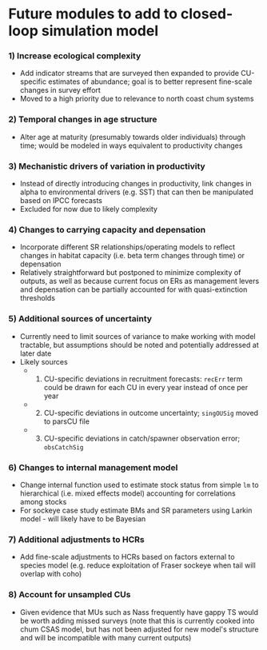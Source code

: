 # Future modules to add to closed-loop simulation model

### 1) Increase ecological complexity
-	Add indicator streams that are surveyed then expanded to provide CU-specific 	estimates of abundance; goal is to better represent fine-scale changes in 	survey effort
-	Moved to a high priority due to relevance to north coast chum systems

### 2) Temporal changes in age structure
-	Alter age at maturity (presumably towards older individuals) through time; 	would be modeled in ways equivalent to productivity changes

### 3) Mechanistic drivers of variation in productivity
-	Instead of directly introducing changes in productivity, link changes in alpha 	to environmental drivers (e.g. SST) that can then be manipulated based on IPCC 	forecasts
-	Excluded for now due to likely complexity

### 4) Changes to carrying capacity and depensation
-	Incorporate different SR relationships/operating models to reflect changes in 	habitat capacity (i.e. beta term changes through time) or depensation
-	Relatively straightforward but postponed to minimize complexity of outputs, as 	well as because current focus on ERs as management levers and depensation can 	be partially accounted for with quasi-extinction thresholds

### 5) Additional sources of uncertainty
-	Currently need to limit sources of variance to make working with model 	tractable, but assumptions should be noted and potentially addressed at later 	date
-	Likely sources
	-	1) CU-specific deviations in recruitment forecasts: `recErr` term could be 	drawn for each CU in every year instead of once per year
	-	2) CU-specific deviations in outcome uncertainty; `singOUSig` moved to 	parsCU file
	-	3) CU-specific deviations in catch/spawner observation error; `obsCatchSig`

### 6) Changes to internal management model
-	Change internal function used to estimate stock status from simple `lm` to 	hierarchical (i.e. mixed effects model) accounting for correlations among 	stocks
-	For sockeye case study estimate BMs and SR parameters using Larkin model - will 	likely have to be Bayesian

### 7) Additional adjustments to HCRs
-	Add fine-scale adjustments to HCRs based on factors external to species model 	(e.g. reduce exploitation of Fraser sockeye when tail will overlap with coho)

### 8) Account for unsampled CUs
-	Given evidence that MUs such as Nass frequently have gappy TS would be worth 	adding missed surveys (note that this is currently cooked into chum CSAS model, 	but has not been adjusted for new model's structure and will be incompatible 	with many current outputs)
